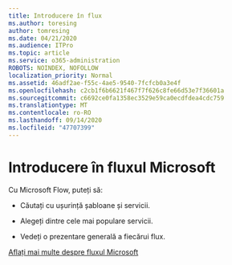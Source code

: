 ```yaml
---
title: Introducere în flux
ms.author: toresing
author: tomresing
ms.date: 04/21/2020
ms.audience: ITPro
ms.topic: article
ms.service: o365-administration
ROBOTS: NOINDEX, NOFOLLOW
localization_priority: Normal
ms.assetid: 46adf2ae-f55c-4ae5-9540-7fcfcb0a3e4f
ms.openlocfilehash: c2cb1f6b6621f467f7f626c8fe66d53e7f36601a
ms.sourcegitcommit: c6692ce0fa1358ec3529e59ca0ecdfdea4cdc759
ms.translationtype: MT
ms.contentlocale: ro-RO
ms.lasthandoff: 09/14/2020
ms.locfileid: "47707399"
---
```

# <a name="get-started-with-microsoft-flow"></a>Introducere în fluxul Microsoft

Cu Microsoft Flow, puteți să:
  
- Căutați cu ușurință șabloane și servicii.
    
- Alegeți dintre cele mai populare servicii.
    
- Vedeți o prezentare generală a fiecărui flux.
    
[Aflați mai multe despre fluxul Microsoft](https://go.microsoft.com/fwlink/?linkid=874446)
  

